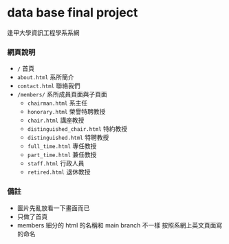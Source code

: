 # data base final project

逢甲大學資訊工程學系系網

### 網頁說明
- `/`           首頁
- `about.html`  系所簡介
- `contact.html` 聯絡我們
- `/members/`   系所成員頁面與子頁面
  - `chairman.html`           系主任
  - `honorary.html`           榮譽特聘教授
  - `chair.html`              講座教授
  - `distinguished_chair.html` 特約教授
  - `distinguished.html`      特聘教授
  - `full_time.html`          專任教授
  - `part_time.html`          兼任教授
  - `staff.html`              行政人員
  - `retired.html`            退休教授

### 備註
- 圖片先亂放看一下畫面而已
- 只做了首頁
- members 細分的 html 的名稱和 main branch 不一樣
  按照系網上英文頁面寫的命名
